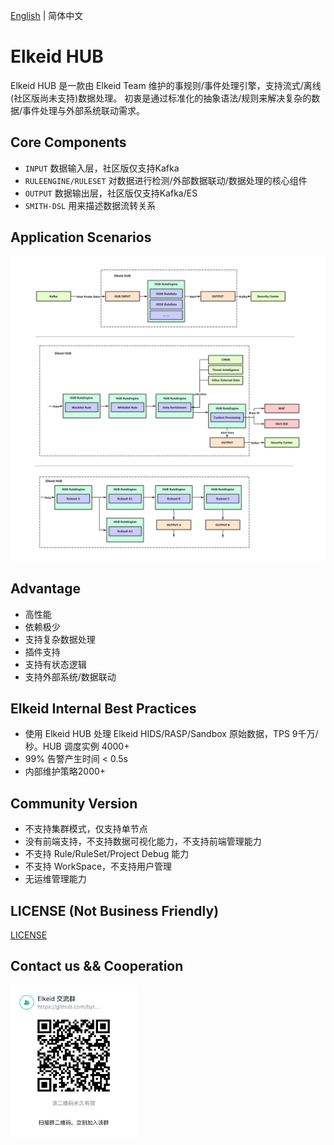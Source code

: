 [English](README.md) | 简体中文
# Elkeid HUB
Elkeid HUB 是一款由 Elkeid Team 维护的事规则/事件处理引擎，支持流式/离线(社区版尚未支持)数据处理。 初衷是通过标准化的抽象语法/规则来解决复杂的数据/事件处理与外部系统联动需求。

## Core Components
* `INPUT` 数据输入层，社区版仅支持Kafka
* `RULEENGINE/RULESET` 对数据进行检测/外部数据联动/数据处理的核心组件
* `OUTPUT` 数据输出层，社区版仅支持Kafka/ES
* `SMITH-DSL` 用来描述数据流转关系


## Application Scenarios

<img src="example.png"/>

## Advantage
* 高性能
* 依赖极少
* 支持复杂数据处理
* 插件支持
* 支持有状态逻辑
* 支持外部系统/数据联动

## Elkeid Internal Best Practices
* 使用 Elkeid HUB 处理 Elkeid HIDS/RASP/Sandbox 原始数据，TPS 9千万/秒。HUB 调度实例 4000+
* 99% 告警产生时间 < 0.5s
* 内部维护策略2000+

## Community Version
* 不支持集群模式，仅支持单节点
* 没有前端支持，不支持数据可视化能力，不支持前端管理能力
* 不支持 Rule/RuleSet/Project Debug 能力
* 不支持 WorkSpace，不支持用户管理
* 无运维管理能力

## LICENSE (Not Business Friendly)
[LICENSE](LICENSE)

## Contact us && Cooperation
<img src="./Lark.png" width="40%" style="float:left;"/>